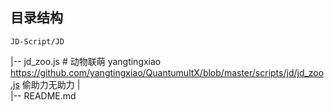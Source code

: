 ##  目录结构
    JD-Script/JD
   |-- jd_zoo.js          # 动物联萌 yangtingxiao https://github.com/yangtingxiao/QuantumultX/blob/master/scripts/jd/jd_zoo.js 偷助力无助力
   |   
   |-- README.md
